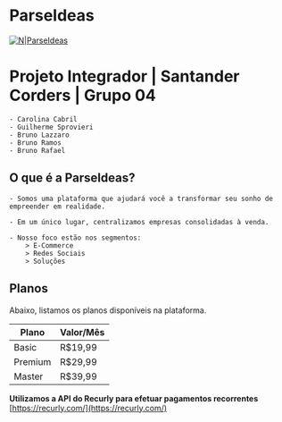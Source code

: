 # ParseIdeas

[![N|ParseIdeas](http://parseideas.herokuapp.com/images/img/ParseIdeias-logo(1).png)](public/images/img/ParseIdeias-logo(1).png)

# Projeto Integrador | Santander Corders | Grupo 04
    - Carolina Cabril
    - Guilherme Sprovieri
    - Bruno Lazzaro
    - Bruno Ramos
    - Bruno Rafael

## O que é a ParseIdeas?
    - Somos uma plataforma que ajudará você a transformar seu sonho de empreender em realidade.
    
    - Em um único lugar, centralizamos empresas consolidadas à venda. 
    
    - Nosso foco estão nos segmentos:
        > E-Commerce
        > Redes Sociais
        > Soluções


## Planos

Abaixo, listamos os planos disponíveis na plataforma.

| Plano | Valor/Mês|
| ------ | ------ |
| Basic | R$19,99 |
| Premium | R$29,99 |
| Master | R$39,99 |

**Utilizamos a API do Recurly para efetuar pagamentos recorrentes**
[https://recurly.com/](https://recurly.com/)
